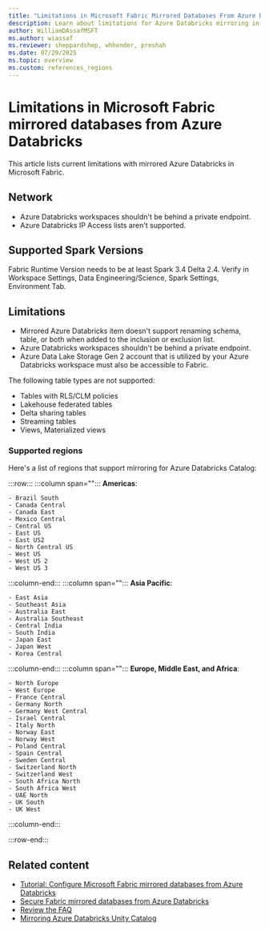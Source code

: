 ```yaml
---
title: "Limitations in Microsoft Fabric Mirrored Databases From Azure Databricks"
description: Learn about limitations for Azure Databricks mirroring in Microsoft Fabric.
author: WilliamDAssafMSFT
ms.author: wiassaf
ms.reviewer: sheppardshep, whhender, preshah
ms.date: 07/29/2025
ms.topic: overview
ms.custom: references_regions
---
```


# Limitations in Microsoft Fabric mirrored databases from Azure Databricks

This article lists current limitations with mirrored Azure Databricks in Microsoft Fabric.

## Network

- Azure Databricks workspaces shouldn't be behind a private endpoint.
- Azure Databricks IP Access lists aren't supported.

## Supported Spark Versions

Fabric Runtime Version needs to be at least Spark 3.4 Delta 2.4. Verify in Workspace Settings, Data Engineering/Science, Spark Settings, Environment Tab.

## Limitations

- Mirrored Azure Databricks item doesn't support renaming schema, table, or both when added to the inclusion or exclusion list.
- Azure Databricks workspaces shouldn't be behind a private endpoint.
- Azure Data Lake Storage Gen 2 account that is utilized by your Azure Databricks workspace must also be accessible to Fabric.

The following table types are not supported:

- Tables with RLS/CLM policies
- Lakehouse federated tables
- Delta sharing tables
- Streaming tables
- Views, Materialized views

### Supported regions

Here's a list of regions that support mirroring for Azure Databricks Catalog:

:::row:::
   :::column span="":::
    **Americas**:

    - Brazil South
    - Canada Central
    - Canada East
    - Mexico Central
    - Central US
    - East US
    - East US2
    - North Central US
    - West US
    - West US 2
    - West US 3
 
   :::column-end:::
   :::column span="":::
    **Asia Pacific**:

    - East Asia
    - Southeast Asia
    - Australia East
    - Australia Southeast
    - Central India
    - South India
    - Japan East
    - Japan West
    - Korea Central
   :::column-end:::
   :::column span="":::
   **Europe, Middle East, and Africa**:

    - North Europe
    - West Europe
    - France Central
    - Germany North
    - Germany West Central
    - Israel Central
    - Italy North
    - Norway East
    - Norway West
    - Poland Central
    - Spain Central
    - Sweden Central
    - Switzerland North
    - Switzerland West
    - South Africa North
    - South Africa West
    - UAE North
    - UK South
    - UK West
   :::column-end:::

:::row-end:::

## Related content

- [Tutorial: Configure Microsoft Fabric mirrored databases from Azure Databricks](../mirroring/azure-databricks-tutorial.md)
- [Secure Fabric mirrored databases from Azure Databricks](../mirroring/azure-databricks-security.md)
- [Review the FAQ](../mirroring/azure-databricks-faq.yml)
- [Mirroring Azure Databricks Unity Catalog](../mirroring/azure-databricks.md)
